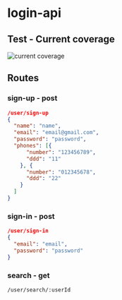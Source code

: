 # login-api

## Test - Current coverage
![current coverage](https://raw.githubusercontent.com/oliveiragustavo/login-api/coverage/coverage.png)

## Routes

### sign-up - post
```json
/user/sign-up
{
  "name": "name",
  "email": "email@gmail.com",
  "password": "password",
  "phones": [{
      "number": "123456789",
      "ddd": "11"
    }, {
      "number": "012345678",
      "ddd": "22"
    }
  ]
}
```

### sign-in - post
```json
/user/sign-in
{
  "email": "email",
  "password": "password"
}
```

### search - get
```
/user/search/:userId
```
